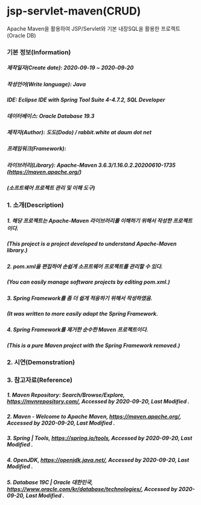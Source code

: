# jsp-servlet-maven(CRUD)
Apache Maven을 활용하여 JSP/Servlet와 기본 내장SQL을 활용한 프로젝트(Oracle DB)

### 기본 정보(Information)
##### 제작일자(Create date): 2020-09-19 ~ 2020-09-20
##### 작성언어(Write language): Java
##### IDE: Eclipse IDE with Spring Tool Suite 4-4.7.2, SQL Developer
##### 데이터베이스: Oracle Database 19.3
##### 제작자(Author): 도도(Dodo) / rabbit.white at daum dot net
##### 프레임워크(Framework): 
##### 라이브러리(Library): Apache-Maven 3.6.3/1.16.0.2.20200610-1735 (https://maven.apache.org/)
#####                      (소프트웨어 프로젝트 관리 및 이해 도구)

### 1. 소개(Description)
##### 1. 해당 프로젝트는 Apache-Maven 라이브러리를 이해하기 위해서 작성한 프로젝트이다.
##### (This project is a project developed to understand Apache-Maven library.)
##### 2. pom.xml을 편집하여 손쉽게 소프트웨어 프로젝트를 관리할 수 있다.
##### (You can easily manage software projects by editing pom.xml.)
##### 3. Spring Framework를 좀 더 쉽게 적응하기 위해서 작성하였음.
##### (It was written to more easily adapt the Spring Framework.
##### 4. Spring Framework를 제거한 순수한 Maven 프로젝트이다.
##### (This is a pure Maven project with the Spring Framework removed.)

### 2. 시연(Demonstration)

### 3. 참고자료(Reference)
##### 1. Maven Repository: Search/Browse/Explore, https://mvnrepository.com/, Accessed by 2020-09-20, Last Modified .
##### 2. Maven - Welcome to Apache Maven, https://maven.apache.org/, Accessed by 2020-09-20, Last Modified .
##### 3. Spring | Tools, https://spring.io/tools, Accessed by 2020-09-20, Last Modified .
##### 4. OpenJDK, https://openjdk.java.net/, Accessed by 2020-09-20, Last Modified .
##### 5. Database 19C | Oracle 대한민국, https://www.oracle.com/kr/database/technologies/, Accessed by 2020-09-20, Last Modified .
